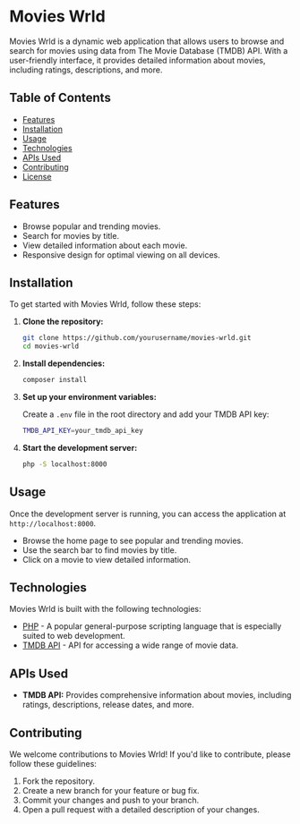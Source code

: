 # Movies Wrld

Movies Wrld is a dynamic web application that allows users to browse and search for movies using data from The Movie Database (TMDB) API. With a user-friendly interface, it provides detailed information about movies, including ratings, descriptions, and more.

## Table of Contents

- [Features](#features)
- [Installation](#installation)
- [Usage](#usage)
- [Technologies](#technologies)
- [APIs Used](#apis-used)
- [Contributing](#contributing)
- [License](#license)

## Features

- Browse popular and trending movies.
- Search for movies by title.
- View detailed information about each movie.
- Responsive design for optimal viewing on all devices.

## Installation

To get started with Movies Wrld, follow these steps:

1. **Clone the repository:**

   ```sh
   git clone https://github.com/yourusername/movies-wrld.git
   cd movies-wrld
   ```

2. **Install dependencies:**

   ```sh
   composer install
   ```

3. **Set up your environment variables:**

   Create a `.env` file in the root directory and add your TMDB API key:

   ```sh
   TMDB_API_KEY=your_tmdb_api_key
   ```

4. **Start the development server:**

   ```sh
   php -S localhost:8000
   ```

## Usage

Once the development server is running, you can access the application at `http://localhost:8000`.

- Browse the home page to see popular and trending movies.
- Use the search bar to find movies by title.
- Click on a movie to view detailed information.

## Technologies

Movies Wrld is built with the following technologies:

- [PHP](https://www.php.net/) - A popular general-purpose scripting language that is especially suited to web development.
- [TMDB API](https://www.themoviedb.org/documentation/api) - API for accessing a wide range of movie data.

## APIs Used

- **TMDB API:** Provides comprehensive information about movies, including ratings, descriptions, release dates, and more.

## Contributing

We welcome contributions to Movies Wrld! If you'd like to contribute, please follow these guidelines:

1. Fork the repository.
2. Create a new branch for your feature or bug fix.
3. Commit your changes and push to your branch.
4. Open a pull request with a detailed description of your changes.
